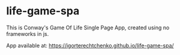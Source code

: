 # life-game-spa

This is Conway's Game Of Life Single Page App, created using no frameworks in js.

App available at:
https://igorterechtchenko.github.io/life-game-spa/
